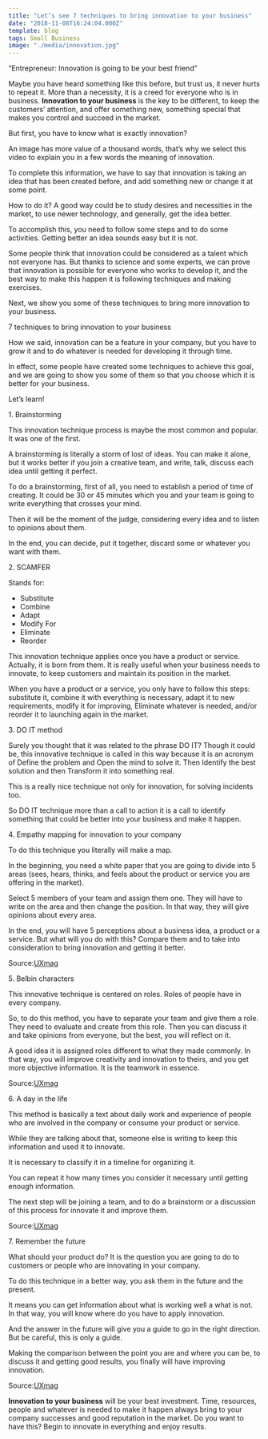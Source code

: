 ```yaml
---
title: "Let’s see 7 techniques to bring innovation to your business"
date: "2018-11-08T16:24:04.000Z"
template: blog
tags: Small Business
image: "./media/innovation.jpg"
---
```


<block-quote>“Entrepreneur: Innovation is going to be your best friend”</block-quote>

Maybe you have heard something like this before, but trust us, it never hurts to repeat it. More than a necessity, it is a creed for everyone who is in business. **Innovation to your business** is the key to be different, to keep the customers’ attention, and offer something new, something special that makes you control and succeed in the market.

<title-2>But first, you have to know what is exactly innovation?</title-2>

An image has more value of a thousand words, that’s why we select this video to explain you in a few words the meaning of innovation.

<youtube-video id="IiyMkOfycOg"></youtube-video>

To complete this information, we have to say that innovation is taking an idea that has been created before, and add something new or change it at some point. 

How to do it? A good way could be to study desires and necessities in the market, to use newer technology, and generally, get the idea better.

To accomplish this, you need to follow some steps and to do some activities. Getting better an idea sounds easy but it is not. 

Some people think that innovation could be considered as a talent which not everyone has. But thanks to science and some experts, we can prove that innovation is possible for everyone who works to develop it, and the best way to make this happen it is following techniques and making exercises. 

Next, we show you some of these techniques to bring more innovation to your business.


<title-3>7 techniques to bring innovation to your business</title3>

How we said, innovation can be a feature in your company, but you have to grow it and to do whatever is needed for developing it through time. 

In effect, some people have created some techniques to achieve this goal, and we are going to show you some of them so that you choose which it is better for your business. 

Let’s learn!
 

<title-4>1. Brainstorming</title-4>

This innovation technique process is maybe the most common and popular. It was one of the first. 

A brainstorming is literally a storm of lost of ideas. You can make it alone, but it works better if you join a creative team, and write, talk, discuss each idea until getting it perfect. 

To do a brainstorming, first of all, you need to establish a period of time of creating. It could be 30 or 45 minutes which you and your team is going to write everything that crosses your mind. 

Then it will be the moment of the judge, considering every idea and to listen to opinions about them.

In the end, you can decide, put it together, discard some or whatever you want with them.


<title-4>2. SCAMFER</title-4>

Stands for:

* Substitute
* Combine
* Adapt
* Modify For
* Eliminate
* Reorder

This innovation technique applies once you have a product or service. Actually, it is born from them. It is really useful when your business needs to innovate, to keep customers and maintain its position in the market. 

When you have a product or a service, you only have to follow this steps: substitute it, combine it with everything is necessary, adapt it to new requirements, modify it for improving, Eliminate whatever is needed, and/or reorder it to launching again in the market.

<title-4>3. DO IT method</title-4>

Surely you thought that it was related to the phrase DO IT? Though it could be, this innovative technique is called in this way because it is an acronym of Define the problem and Open the mind to solve it. Then Identify the best solution and then Transform it into something real. 

This is a really nice technique not only for innovation, for solving incidents too.

So DO IT technique more than a call to action it is a call to identify something that could be better into your business and make it happen.

<title-4>4. Empathy mapping for innovation to your company</title-4>


To do this technique you literally will make a map. 

In the beginning, you need a white paper that you are going to divide into 5 areas (sees, hears, thinks, and feels about the product or service you are offering in the market). 

Select 5 members of your team and assign them one. They will have to write on the area and then change the position. In that way, they will give opinions about every area.

In the end, you will have 5 perceptions about a business idea, a product or a service. But what will you do with this? Compare them and to take into consideration to bring innovation and getting it better. 

Source:[UXmag](https://uxmag.com/articles/5-methods-for-innovation-you-should-try-with-your-team)

<title-4>5. Belbin characters</title-4>

This innovative technique is centered on roles. Roles of people have in every company. 

So, to do this method, you have to separate your team and give them a role. They need to evaluate and create from this role. Then you can discuss it and take opinions from everyone, but the best, you will reflect on it. 

A good idea it is assigned roles different to what they made commonly. In that way, you will improve creativity and innovation to theirs, and you get more objective information.
It is the teamwork in essence.

Source:[UXmag](https://uxmag.com/articles/5-methods-for-innovation-you-should-try-with-your-team)

<title-4>6. A day in the life</title-4> 

This method is basically a text about daily work and experience of people who are involved in the company or consume your product or service.  

While they are talking about that, someone else is writing to keep this information and used it to innovate. 

It is necessary to classify it in a timeline for organizing it. 

You can repeat it how many times you consider it necessary until getting enough information. 

The next step will be joining a team, and to do a brainstorm or a discussion of this process for innovate it and improve them.

Source:[UXmag](https://uxmag.com/articles/5-methods-for-innovation-you-should-try-with-your-team)


<title-4>7. Remember the future</title-4>

What should your product do? It is the question you are going to do to customers or people who are innovating in your company. 

To do this technique in a better way, you ask them in the future and the present. 

It means you can get information about what is working well a what is not. In that way, you will know where do you have to apply innovation. 

And the answer in the future will give you a guide to go in the right direction. But be careful, this is only a guide. 

Making the comparison between the point you are and where you can be, to discuss it and getting good results, you finally will have improving innovation. 

Source:[UXmag](https://uxmag.com/articles/5-methods-for-innovation-you-should-try-with-your-team)

**Innovation to your business** will be your best investment. Time, resources, people and whatever is needed to make it happen always bring to your company successes and good reputation in the market. Do you want to have this? Begin to innovate in everything and enjoy results.
